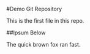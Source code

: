 #Demo Git Repository

This is the first file in this repo.

##Ipsum Below

The quick brown fox ran fast.